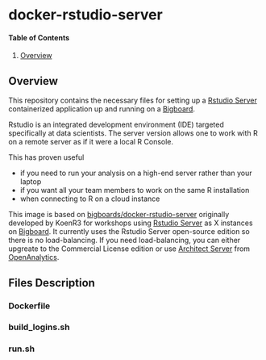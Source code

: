 # docker-rstudio-server

#### Table of Contents
1. [Overview](#overview)

## Overview

This repository contains the necessary files for setting up a  [Rstudio Server](https://www.rstudio.com/products/rstudio/#Server) containerized application up and running on a [Bigboard](www.bigboards.io).

Rstudio is an integrated development environment (IDE) targeted specifically at data scientists. The server version  allows one to work with R on a remote server as if it were a local R Console.

This has proven useful
* if you need to run your analysis on a high-end server rather than your laptop
* if you want all your team members to work on the same R installation
* when connecting to R on a cloud instance


This image is based on [bigboards/docker-rstudio-server](https://github.com/bigboards/docker-rstudio-server "bigboards/docker-rstudio-server") originally developed by KoenR3 for workshops using [Rstudio Server](https://www.rstudio.com/products/rstudio/#Server) as X instances on [Bigboard](www.bigboards.io). It currently uses the Rstudio Server open-source edition so there is no load-balancing. If you need load-balancing, you can either upgreate to the Commercial License edition or use [Architect Server](https://www.openanalytics.eu/products) from [OpenAnalytics](https://www.openanalytics.eu/). 

## Files Description

### Dockerfile

### build_logins.sh

### run.sh







 


